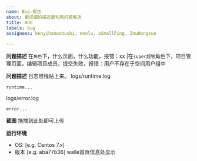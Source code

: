 ```yaml
---
name: Bug-报告
about: 更详细的描述更利用问题解决
title: BUG
labels: bug
assignees: henyihanwobushi, meolu, aSmallPing, ZouHongxue

---
```


**问题描述**
在`角色`下，什么页面，什么功能，报错：xx
|在`super超管`角色下，项目管理页面，编辑项目成员，提交失败，报错：用户不存在于空间用户组中

**问题描述**
日志堆栈贴上来。
logs/runtime.log
```
runtime...
```
logs/error.log
```
error...
```

**截图**
拖拽到此处即可上传

**运行环境**
 - OS: [e.g. Centos 7.x]
 - 版本 [e.g. aba77b36] walle首页信息处显示
